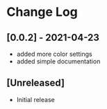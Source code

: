 # Change Log

## [0.0.2] - 2021-04-23

- added more color settings
- added simple documentation

## [Unreleased]

- Initial release

